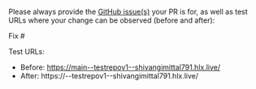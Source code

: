Please always provide the [GitHub issue(s)](../issues) your PR is for, as well as test URLs where your change can be observed (before and after):

Fix #<gh-issue-id>

Test URLs:
- Before: https://main--testrepov1--shivangimittal791.hlx.live/
- After: https://<branch>--testrepov1--shivangimittal791.hlx.live/
